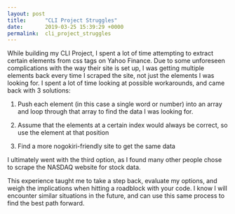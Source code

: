 ```yaml
---
layout: post
title:      "CLI Project Struggles"
date:       2019-03-25 15:39:29 +0000
permalink:  cli_project_struggles
---
```



While building my CLI Project, I spent a lot of time attempting to extract certain elements from css tags on Yahoo Finance. Due to some unforeseen complications with the way their site is set up, I was getting multiple elements back every time I scraped the site, not just the elements I was looking for. I spent a lot of time looking at possible workarounds, and came back with 3 solutions: 

1) Push each element (in this case a single word or number) into an array and loop through that array to find the data I 
was looking for.

2) Assume that the elements at a certain index would always be correct, so use the element at that position

3) Find a more nogokiri-friendly site to get the same data


I ultimately went with the third option, as I found many other people chose to scrape the NASDAQ website for stock data. 


This experience taught me to take a step back, evaluate my options, and weigh the implications when hitting a roadblock with your code. I know I will encounter similar situations in the future, and can use this same process to find the best path forward.
